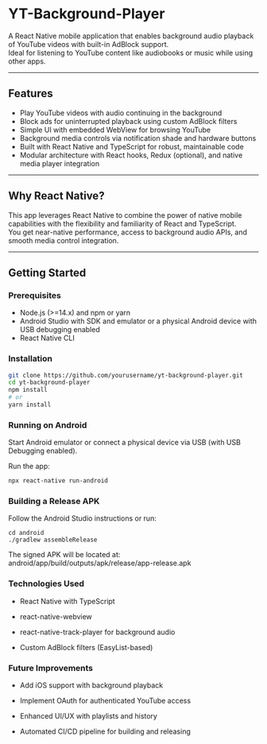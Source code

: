 # YT-Background-Player

A React Native mobile application that enables background audio playback of YouTube videos with built-in AdBlock support.  
Ideal for listening to YouTube content like audiobooks or music while using other apps.

---

## Features

- Play YouTube videos with audio continuing in the background  
- Block ads for uninterrupted playback using custom AdBlock filters  
- Simple UI with embedded WebView for browsing YouTube  
- Background media controls via notification shade and hardware buttons  
- Built with React Native and TypeScript for robust, maintainable code  
- Modular architecture with React hooks, Redux (optional), and native media player integration  

---

## Why React Native?

This app leverages React Native to combine the power of native mobile capabilities with the flexibility and familiarity of React and TypeScript.  
You get near-native performance, access to background audio APIs, and smooth media control integration.

---

## Getting Started

### Prerequisites

- Node.js (>=14.x) and npm or yarn  
- Android Studio with SDK and emulator or a physical Android device with USB debugging enabled  
- React Native CLI  

### Installation

```bash
git clone https://github.com/yourusername/yt-background-player.git
cd yt-background-player
npm install
# or
yarn install
```

### Running on Android

Start Android emulator or connect a physical device via USB (with USB Debugging enabled).

Run the app: 
```bash
npx react-native run-android
```

### Building a Release APK

Follow the Android Studio instructions or run:
```
cd android
./gradlew assembleRelease
```

The signed APK will be located at:
android/app/build/outputs/apk/release/app-release.apk

### Technologies Used
* React Native with TypeScript

* react-native-webview

* react-native-track-player for background audio

* Custom AdBlock filters (EasyList-based)

### Future Improvements
* Add iOS support with background playback

* Implement OAuth for authenticated YouTube access

* Enhanced UI/UX with playlists and history

* Automated CI/CD pipeline for building and releasing

